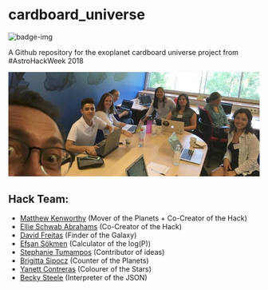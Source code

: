 # cardboard_universe
![badge-img](https://img.shields.io/badge/Made%20at-%23AstroHackWeek-8063d5.svg?style=flat)

A Github repository for the exoplanet cardboard universe project from #AstroHackWeek 2018

![The Team](https://github.com/beckysteele/cardboard_universe/blob/master/people_ahw2018.jpg)

## Hack Team: 
- [Matthew Kenworthy](https://github.com/mkenworthy) (Mover of the Planets + Co-Creator of the Hack)
- [Ellie Schwab Abrahams](https://github.com/elliesch) (Co-Creator of the Hack)
- [David Freitas](https://github.com/DavidOsp) (Finder of the Galaxy)
- [Efşan Sökmen](https://github.com/efskmn) (Calculator of the log(P))
- [Stephanie Tumampos](https://github.com/stampmeup) (Contributor of ideas)
- [Brigitta Sipocz](https://github.com/bsipocz) (Counter of the Planets)
- [Yanett Contreras](https://github.com/YanettContreras) (Colourer of the Stars)
- [Becky Steele](https://github.com/beckysteele/) (Interpreter of the JSON)
